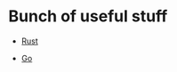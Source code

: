 # Bunch of useful stuff

- [Rust](https://github.com/joeldotdias/incredibly-good-resources/blob/master/rust.md)

- [Go](https://github.com/joeldotdias/incredibly-good-resources/blob/master/go.md)

